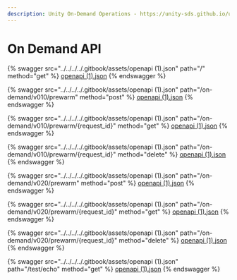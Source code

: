 ```yaml
---
description: Unity On-Demand Operations - https://unity-sds.github.io/unity-on-demand-api/
---
```


# On Demand API

{% swagger src="../../../../.gitbook/assets/openapi (1).json" path="/" method="get" %}
[openapi (1).json](<../../../../.gitbook/assets/openapi (1).json>)
{% endswagger %}

{% swagger src="../../../../.gitbook/assets/openapi (1).json" path="/on-demand/v010/prewarm" method="post" %}
[openapi (1).json](<../../../../.gitbook/assets/openapi (1).json>)
{% endswagger %}

{% swagger src="../../../../.gitbook/assets/openapi (1).json" path="/on-demand/v010/prewarm/{request_id}" method="get" %}
[openapi (1).json](<../../../../.gitbook/assets/openapi (1).json>)
{% endswagger %}

{% swagger src="../../../../.gitbook/assets/openapi (1).json" path="/on-demand/v010/prewarm/{request_id}" method="delete" %}
[openapi (1).json](<../../../../.gitbook/assets/openapi (1).json>)
{% endswagger %}

{% swagger src="../../../../.gitbook/assets/openapi (1).json" path="/on-demand/v020/prewarm" method="post" %}
[openapi (1).json](<../../../../.gitbook/assets/openapi (1).json>)
{% endswagger %}

{% swagger src="../../../../.gitbook/assets/openapi (1).json" path="/on-demand/v020/prewarm/{request_id}" method="get" %}
[openapi (1).json](<../../../../.gitbook/assets/openapi (1).json>)
{% endswagger %}

{% swagger src="../../../../.gitbook/assets/openapi (1).json" path="/on-demand/v020/prewarm/{request_id}" method="delete" %}
[openapi (1).json](<../../../../.gitbook/assets/openapi (1).json>)
{% endswagger %}

{% swagger src="../../../../.gitbook/assets/openapi (1).json" path="/test/echo" method="get" %}
[openapi (1).json](<../../../../.gitbook/assets/openapi (1).json>)
{% endswagger %}

